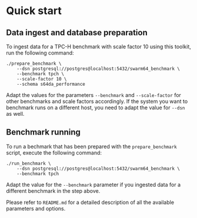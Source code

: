 # Quick start

## Data ingest and database preparation

To ingest data for a TPC-H benchmark with scale factor 10 using this toolkit,
run the following command:

    ./prepare_benchmark \
        --dsn postgresql://postgres@localhost:5432/swarm64_benchmark \
        --benchmark tpch \
        --scale-factor 10 \
        --schema s64da_performance

Adapt the values for the parameters `--benchmark` and `--scale-factor` for other
benchmarks and scale factors accordingly. If the system you want to benchmark
runs on a different host, you need to adapt the value for `--dsn` as well.

## Benchmark running

To run a bechmark that has been prepared with the `prepare_benchmark` script,
execute the following command:

    ./run_benchmark \
        --dsn postgresql://postgres@localhost:5432/swarm64_benchmark \
        --benchmark tpch

Adapt the value for the `--benchmark` parameter if you ingested data for a
different benchmark in the step above.

Please refer to `README.md` for a detailed description of all the available
parameters and options.
